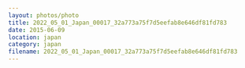```yaml
---
layout: photos/photo
title: 2022_05_01_Japan_00017_32a773a75f7d5eefab8e646df81fd783
date: 2015-06-09
location: japan
category: japan
filename: 2022_05_01_Japan_00017_32a773a75f7d5eefab8e646df81fd783
---
```

